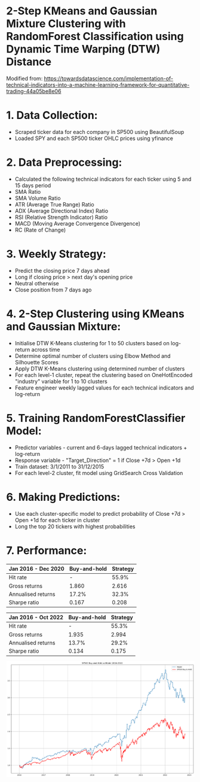 # 2-Step KMeans and Gaussian Mixture Clustering with RandomForest Classification using Dynamic Time Warping (DTW) Distance

Modified from: https://towardsdatascience.com/implementation-of-technical-indicators-into-a-machine-learning-framework-for-quantitative-trading-44a05be8e06

# 1. Data Collection:
- Scraped ticker data for each company in SP500 using BeautifulSoup
- Loaded SPY and each SP500 ticker OHLC prices using yfinance 

# 2. Data Preprocessing:
- Calculated the following technical indicators for each ticker using 5 and 15 days period
- SMA Ratio
- SMA Volume Ratio
- ATR (Average True Range) Ratio
- ADX (Average Directional Index) Ratio
- RSI (Relative Strength Indicator) Ratio
- MACD (Moving Average Convergence Divergence)
- RC (Rate of Change)

# 3. Weekly Strategy:
- Predict the closing price 7 days ahead
- Long if closing price > next day's opening price
- Neutral otherwise
- Close position from 7 days ago

# 4. 2-Step Clustering using KMeans and Gaussian Mixture:
- Initialise DTW K-Means clustering for 1 to 50 clusters based on log-return across time
- Determine optimal number of clusters using Elbow Method and Silhouette Scores
- Apply DTW K-Means clustering using determined number of clusters
- For each level-1 cluster, repeat the clustering based on OneHotEncoded "industry" variable for 1 to 10 clusters
- Feature engineer weekly lagged values for each technical indicators and log-return

# 5. Training RandomForestClassifier Model:
- Predictor variables - current and 6-days lagged technical indicators + log-return
- Response variable - "Target_Direction" = 1 if Close +7d > Open +1d
- Train dataset: 3/1/2011 to 31/12/2015
- For each level-2 cluster, fit model using GridSearch Cross Validation

# 6. Making Predictions:
- Use each cluster-specific model to predict probability of Close +7d > Open +1d for each ticker in cluster
- Long the top 20 tickers with highest probabilities

# 7. Performance:

|Jan 2016 - Dec 2020|Buy-and-hold|Strategy|
|---|---|---|
|Hit rate|-|55.9%|
|Gross returns|1.860|2.616|
|Annualised returns|17.2%|32.3%|
|Sharpe ratio|0.167|0.208|

|Jan 2016 - Oct 2022|Buy-and-hold|Strategy|
|---|---|---|
|Hit rate|-|55.3%|
|Gross returns|1.935|2.994|
|Annualised returns|13.7%|29.2%|
|Sharpe ratio|0.134|0.175|

![alt text](https://github.com/Lzhenghong/Quant-Projects/blob/main/SP500/DTW_GMM_RF_strategy/Long-only%20PnL.png)